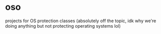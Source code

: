 # oso
projects for OS protection classes (absolutely off the topic, idk why we're doing anything but not protecting operating systems lol)

